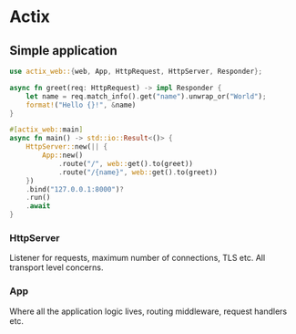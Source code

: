# Actix

## Simple application
```rust
use actix_web::{web, App, HttpRequest, HttpServer, Responder};

async fn greet(req: HttpRequest) -> impl Responder {
    let name = req.match_info().get("name").unwrap_or("World");
    format!("Hello {}!", &name)
}

#[actix_web::main]
async fn main() -> std::io::Result<()> {
    HttpServer::new(|| {
        App::new()
            .route("/", web::get().to(greet))
            .route("/{name}", web::get().to(greet))
    })
    .bind("127.0.0.1:8000")?
    .run()
    .await
}
```
### HttpServer
Listener for requests, maximum number of connections, TLS etc. All transport level concerns.

### App
Where all the application logic lives, routing middleware, request handlers etc.



